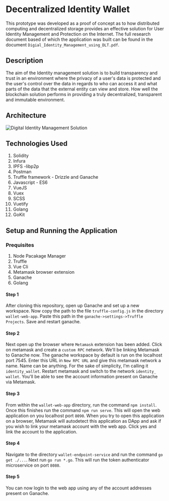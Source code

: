 # Decentralized Identity Wallet
This prototype was developed as a proof of concept as to how distributed computing and decentralized storage provides an effective solution for User Identity Management and Protection on the Internet. The full research document based of which the application was built can be found in the document `Digial_Identity_Management_using_DLT.pdf`.

## Description
The aim of the Identity management solution is to build transparency and trust in an environment where the privacy of a user's data is protected and the user's control over the data in regards to who can access it and what parts of the data that the external entity can view and store. How well the blockchain solution performs in providing a truly decentralized, transparent and immutable environment.

## Architecture
![Digital Identity Management Solution](https://i.ibb.co/R6XF4L0/final-architecture.png)

## Technologies Used
1. Solidity
2. Infura
3. IPFS -libp2p 
4. Postman
5. Truffle framework - Drizzle and Ganache
6. Javascript - ES6
7. VueJS
8. Vuex
9. SCSS
10. Vuetify 
11. Golang
12. GoKit

## Setup and Running the Application
### Prequisites
1. Node Pacakage Manager
2. Truffle
3. Vue Cli
4. Metamask browser extension
5. Ganache
6. Golang

#### Step 1
After cloning this repository, open up Ganache and set up a new workspace. Now copy the path to the file `truffle-config.js` in the directory `wallet-web-app`. Paste this path in the `ganache->settings->Truffle Projects`. Save and restart ganache.

#### Step 2
Next open up the browser where `Metamask` extension has been added. Click on metamask and create a `custom RPC` network. We'll be linking Metamask to Ganache now. The ganache workspace by default is run on the localhost port 7545. Enter this URL in `New RPC URL` and give this metamask network a name. Name can be anything. For the sake of simplicity, I'm calling it `identity_wallet`. Restart metamask and switch to the network `identity_ wallet`. You'll be able to see the account information present on Ganache via Metamask.

#### Step 3
From within the `wallet-web-app` directory, run the command `npm install`. Once this finishes run the command `npm run serve`. This will open the web application on you localhost port `8090`. When you try to open this application on a browser, Metamask will autodetect this application as DApp and ask if you wish to link your metamask account with the web app. Click yes and link the account to the application. 

#### Step 4
Navigate to the directory `wallet-endpoint-service` and run the command `go get ./...`. Next run `go run *.go`. This will run the token authenticator microservice on port `8080`. 

#### Step 5
You can now login to the web app using any of the account addresses present on Ganache. 
